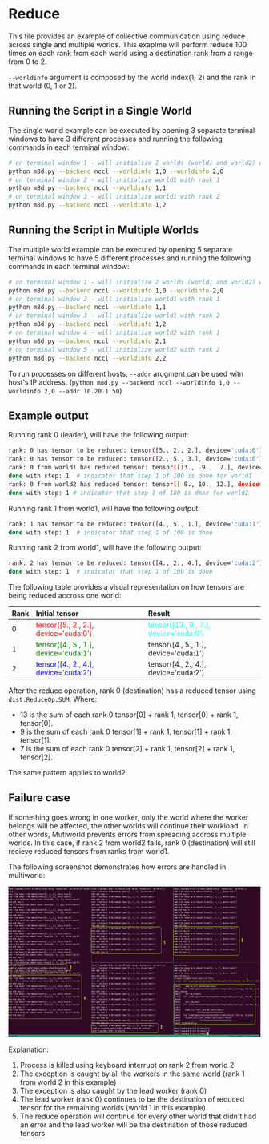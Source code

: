 # Reduce

This file provides an example of collective communication using reduce across single and multiple worlds. This exaplme will perform reduce 100 times on each rank from each world using a destination rank from a range from 0 to 2.

`--worldinfo` argument is composed by the world index(1, 2) and the rank in that world (0, 1 or 2).

## Running the Script in a Single World

The single world example can be executed by opening 3 separate terminal windows to have 3 different processes and running the following commands in each terminal window:

```bash
# on terminal window 1 - will initialize 2 worlds (world1 and world2) with rank 0
python m8d.py --backend nccl --worldinfo 1,0 --worldinfo 2,0
# on terminal window 2 - will initialize world1 with rank 1
python m8d.py --backend nccl --worldinfo 1,1
# on terminal window 3 - will initialize world1 with rank 2
python m8d.py --backend nccl --worldinfo 1,2
```

## Running the Script in Multiple Worlds

The multiple world example can be executed by opening 5 separate terminal windows to have 5 different processes and running the following commands in each terminal window:

```bash
# on terminal window 1 - will initialize 2 worlds (world1 and world2) with rank 0
python m8d.py --backend nccl --worldinfo 1,0 --worldinfo 2,0
# on terminal window 2 - will initialize world1 with rank 1
python m8d.py --backend nccl --worldinfo 1,1
# on terminal window 3 - will initialize world1 with rank 2
python m8d.py --backend nccl --worldinfo 1,2
# on terminal window 4 - will initialize world2 with rank 1
python m8d.py --backend nccl --worldinfo 2,1
# on terminal window 5 - will initialize world2 with rank 2
python m8d.py --backend nccl --worldinfo 2,2
```

To run processes on different hosts, `--addr` arugment can be used witn host's IP address. (`python m8d.py --backend nccl --worldinfo 1,0 --worldinfo 2,0 --addr 10.20.1.50`)

## Example output

Running rank 0 (leader), will have the following output:

```bash
rank: 0 has tensor to be reduced: tensor([5., 2., 2.], device='cuda:0') # initial tensor for rank 0 from world1
rank: 0 has tensor to be reduced: tensor([2., 5., 3.], device='cuda:0') # initial tensor for rank 0 from world2
rank: 0 from world1 has reduced tensor: tensor([13.,  9.,  7.], device='cuda:0') # reduced tensor from rank 0 world1
done with step: 1  # indicator that step 1 of 100 is done for world1
rank: 0 from world2 has reduced tensor: tensor([ 8., 10., 12.], device='cuda:0') # reduced tensor from rank 0 world2
done with step: 1 # indicator that step 1 of 100 is done for world2
```

Running rank 1 from world1, will have the following output:

```bash
rank: 1 has tensor to be reduced: tensor([4., 5., 1.], device='cuda:1') # tensor for rank 1 from world1
done with step: 1  # indicator that step 1 of 100 is done
```

Running rank 2 from world1, will have the following output:

```bash
rank: 2 has tensor to be reduced: tensor([4., 2., 4.], device='cuda:2') # tensor for rank 2 from world1
done with step: 1  # indicator that step 1 of 100 is done
```

The following table provides a visual representation on how tensors are being reduced accross one world:

| Rank        | Initial tensor                                                         | Result                                                                    |
| :---        |    :----                                                               | :---                                                                      |
| 0           | <span style="color: red">tensor([5., 2., 2.], device='cuda:0')</span>  | <span style="color: cyan">tensor([13.,  9.,  7.], device='cuda:0')</span> |
| 1           | <span style="color: green">tensor([4., 5., 1.], device='cuda:1')</span>| tensor([4., 5., 1.], device='cuda:1')                                     |
| 2           | <span style="color: blue">tensor([4., 2., 4.], device='cuda:2')</span> | tensor([4., 2., 4.], device='cuda:2')                                     |

After the reduce operation, rank 0 (destination) has a reduced tensor using `dist.ReduceOp.SUM`.
Where:

* 13 is the sum of each rank 0 tensor[0] + rank 1, tensor[0] + rank 1, tensor[0].
* 9 is the sum of each rank 0 tensor[1] + rank 1, tensor[1] + rank 1, tensor[1].
* 7 is the sum of each rank 0 tensor[2] + rank 1, tensor[2] + rank 1, tensor[2].

The same pattern applies to world2.

## Failure case

If something goes wrong in one worker, only the world where the worker belongs will be affected, the other worlds will continue their workload.
In other words, Mutiworld prevents errors from spreading accross multiple worlds.
In this case, if rank 2 from world2 fails, rank 0 (destination) will still recieve reduced tensors from ranks from world1.

The following screenshot demonstrates how errors are handled in multiworld:

<p align="center"><img src="../../docs/imgs/reduce_error.png" alt="reduce error handling" width="800" height="300"></p>

Explanation:

1. Process is killed using keyboard interrupt on rank 2 from world 2
2. The exception is caught by all the workers in the same world (rank 1 from world 2 in this example)
3. The exception is also caught by the lead worker (rank 0)
4. The lead worker (rank 0) continues to be the destination of reduced tensor for the remaining worlds (world 1 in this example)
5. The reduce operation will continue for every other world that didn't had an error and the lead worker will be the destination of those reduced tensors
